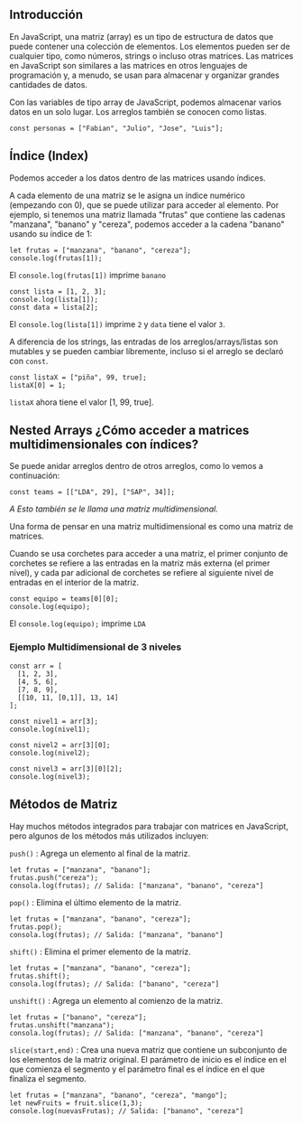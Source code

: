 ## Introducción

En JavaScript, una matriz (array) es un tipo de estructura de datos que puede contener una colección de elementos. Los elementos pueden ser de cualquier tipo, como números, strings o incluso otras matrices. Las matrices en JavaScript son similares a las matrices en otros lenguajes de programación y, a menudo, se usan para almacenar y organizar grandes cantidades de datos.

Con las variables de tipo array de JavaScript, podemos almacenar varios datos en un solo lugar. Los arreglos también se conocen como listas.

```
const personas = ["Fabian", "Julio", "Jose", "Luis"];
```

## Índice (Index)

Podemos acceder a los datos dentro de las matrices usando índices.

A cada elemento de una matriz se le asigna un índice numérico (empezando con 0), que se puede utilizar para acceder al elemento. Por ejemplo, si tenemos una matriz llamada "frutas" que contiene las cadenas "manzana", "banano" y "cereza", podemos acceder a la cadena "banano" usando su índice de 1:

```
let frutas = ["manzana", "banano", "cereza"];
console.log(frutas[1]); 
```
El ```console.log(frutas[1])``` imprime ```banano```

```
const lista = [1, 2, 3];
console.log(lista[1]);
const data = lista[2];
```

El ```console.log(lista[1])``` imprime ```2``` y ```data``` tiene el valor ```3```.

A diferencia de los strings, las entradas de los arreglos/arrays/listas son mutables y se pueden cambiar libremente, incluso si el arreglo se declaró con ```const```.

```
const listaX = ["piña", 99, true];
listaX[0] = 1;
```

```listaX``` ahora tiene el valor [1, 99, true].

## Nested Arrays ¿Cómo acceder a matrices multidimensionales con índices?

Se puede anidar arreglos dentro de otros arreglos, como lo vemos a continuación:

```
const teams = [["LDA", 29], ["SAP", 34]];
```

*A Esto también se le llama una matriz multidimensional.*

Una forma de pensar en una matriz multidimensional es como una matriz de matrices. 

Cuando se usa corchetes para acceder a una matriz, el primer conjunto de corchetes se refiere a las entradas en la matriz más externa (el primer nivel), y cada par adicional de corchetes se refiere al siguiente nivel de entradas en el interior de la matriz.

```
const equipo = teams[0][0];
console.log(equipo);
```

El ```console.log(equipo);``` imprime ```LDA```

### Ejemplo Multidimensional de 3 niveles

```
const arr = [
  [1, 2, 3],
  [4, 5, 6],
  [7, 8, 9],
  [[10, 11, [0,1]], 13, 14]
];

const nivel1 = arr[3];
console.log(nivel1);

const nivel2 = arr[3][0];
console.log(nivel2);

const nivel3 = arr[3][0][2];
console.log(nivel3);
```

## Métodos de Matriz

Hay muchos métodos integrados para trabajar con matrices en JavaScript, pero algunos de los métodos más utilizados incluyen:

```push()``` : Agrega un elemento al final de la matriz.

```
let frutas = ["manzana", "banano"];
frutas.push("cereza");
consola.log(frutas); // Salida: ["manzana", "banano", "cereza"]
```

```pop()``` : Elimina el último elemento de la matriz.

```
let frutas = ["manzana", "banano", "cereza"];
frutas.pop();
consola.log(frutas); // Salida: ["manzana", "banano"]
```

```shift()``` : Elimina el primer elemento de la matriz.

```
let frutas = ["manzana", "banano", "cereza"];
frutas.shift();
consola.log(frutas); // Salida: ["banano", "cereza"]
```

```unshift()``` : Agrega un elemento al comienzo de la matriz.

```
let frutas = ["banano", "cereza"];
frutas.unshift("manzana");
consola.log(frutas); // Salida: ["manzana", "banano", "cereza"]
```

```slice(start,end)``` : Crea una nueva matriz que contiene un subconjunto de los elementos de la matriz original. El parámetro de inicio es el índice en el que comienza el segmento y el parámetro final es el índice en el que finaliza el segmento.

```
let frutas = ["manzana", "banano", "cereza", "mango"];
let newFruits = fruit.slice(1,3);
console.log(nuevasFrutas); // Salida: ["banano", "cereza"]
```







